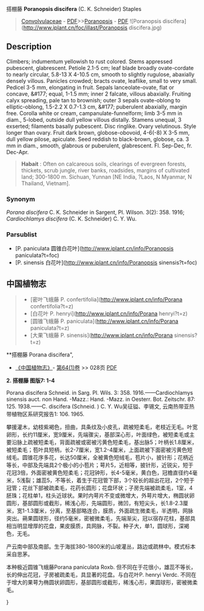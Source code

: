 搭棚藤 **Poranopsis discifera** (C. K. Schneider) Staples

> [Convolvulaceae](http://www.iplant.cn/info/Convolvulaceae?t=foc) - [PDF](http://www.iplant.cn/foc/pdf/Convolvulaceae.pdf)>>[Poranopsis](http://www.iplant.cn/info/Poranopsis?t=foc) - [PDF](http://www.iplant.cn/foc/pdf/Poranopsis.pdf)
![Poranopsis discifera](http://www.iplant.cn/foc/illast/Poranopsis discifera.jpg)

## Description

Climbers; indumentum yellowish to rust colored. Stems appressed pubescent, glabrescent. Petiole 2.1-5 cm; leaf blade broadly ovate-cordate to nearly circular, 5.8-13 X 4-10.5 cm, smooth to slightly rugulose, abaxially densely villous. Panicles crowded; bracts ovate, leaflike, small to very small. Pedicel 3-5 mm, elongating in fruit. Sepals lanceolate-ovate, flat or concave, &amp;#177; equal, 1-1.5 mm; inner 2 falcate, villous abaxially. Fruiting calyx spreading, pale tan to brownish; outer 3 sepals ovate-oblong to elliptic-oblong, 1.5-2.2 X  0.7-1.3 cm, &amp;#177; puberulent abaxially, margin free. Corolla white or cream, campanulate-funnelform; limb 3-5 mm in diam., 5-lobed, outside dull yellow villous distally. Stamens unequal, 3 exserted; filaments basally pubescent. Disc ringlike. Ovary velutinous. Style longer than ovary. Fruit dark brown, globose-obovoid, 4-6(-8) X 3-5 mm, dull yellow pilose, apiculate. Seed reddish to black-brown, globose, ca. 3 mm in diam., smooth, glabrous or puberulent, glabrescent. Fl. Sep-Dec, fr. Dec-Apr.

> **Habait** : 
> Often on calcareous soils, clearings of evergreen forests, thickets, scrub jungle, river banks, roadsides, margins of cultivated land; 300-1800 m. Sichuan, Yunnan [NE India, ?Laos, N Myanmar, N Thailand, Vietnam].

### Synonym
*Porana discifera* C. K. Schneider in Sargent, Pl. Wilson. 3(2): 358. 1916; *Cardiochlamys discifera* (C. K. Schneider) C. Y. Wu.

### Parsublist

* [P.  paniculata  圆锥白花叶](http://www.iplant.cn/info/Poranopsis paniculata?t=foc)
* [P.  sinensis  白花叶](http://www.iplant.cn/info/Poranopsis sinensis?t=foc)

## 中国植物志

> * [密叶飞蛾藤  P.  confertifolia](http://www.iplant.cn/info/Porana confertifolia?t=z)
> * [白花叶  P.  henryi](http://www.iplant.cn/info/Porana henryi?t=z)
> * [圆锥飞蛾藤  P.  paniculata](http://www.iplant.cn/info/Porana paniculata?t=z)
> * [大果飞蛾藤  P.  sinensis](http://www.iplant.cn/info/Porana sinensis?t=z)

**搭棚藤 Porana discifera",

* [《中国植物志》](http://www.iplant.cn/frps)- [第64(1)卷](http://www.iplant.cn/frps/vol/64(1)) >> 028页 [PDF](http://www.iplant.cn/frps/pdf/64(1)/028.pdf)

**2. 搭棚藤 图版7: 1-4**

Porana discifera Schneid. in Sarg. Pl. Wils. 3: 358. 1916.——Cardiochlamys sinensis auct. non Hand. -Mazz.: Hand. -Mazz. in Oesterr. Bot. Zeitschr. 87: 125. 1938.——C. discifera (Schneid. ) C. Y. Wu吴征镒、李锡文, 云南热带亚热带植物区系研究报告1: 106. 1965.

攀援灌木，幼枝紫褐色，扭曲，具条纹及小皮孔，疏被短柔毛，老枝近无毛。叶宽卵形，长约11厘米，宽9厘米，先端骤尖，基部深心形，叶面绿色，被短柔毛或主要沿脉上疏被短柔毛，背面疏被或密被污黄色短柔毛，基出脉5；叶柄长1.8厘米，被短柔毛；苞叶具短柄，长2-7厘米，宽1.2-4厘米，上面疏被下面密被污黄色短绒毛。圆锥花序多花，长达50厘米，全被黄色短绒毛，苞片小，披针形；花柄近等长，中部及先端具2个极小的小苞片；萼片5，近相等，披针形，近锐尖，短于花冠3倍，外面密被黄色短柔毛；花冠钟形，长4-5毫米，黄白色，冠檐直径约4毫米，5浅裂；雄蕊5，不等长，着生于花冠管下部，3个较长的超出花冠，2个短于冠管；花丝下部被疏柔毛，花药长圆形；花盘环状；子房先端被疏柔毛，1室，4胚珠；花柱单1，柱头近球状。果时内萼片不变或微增大，外萼片增大，椭圆状卵圆形，基部圆形或截形，稀浅心形，先端圆形，微凹，有短尖头，长1.8-2.3厘米，宽1-1.3厘米，分离，至基部略连合，膜质，外面疏生微柔毛，半透明，网脉突出。蒴果圆球形，径约5毫米，密被微柔毛，先端渐尖，冠以宿存花柱，基部具相当明显增厚的花盘，果皮膜质，具网脉，不裂。种子大，单1，圆球形，深褐色，无毛。

产云南中部及南部。生于海拔380-1800米的山坡灌丛，路边或疏林中。模式标本采自思茅。

本种极近圆锥飞蛾藤Porana paniculata Roxb. 但不同在于花很小，雄蕊不等长，长的伸出花冠，子房被疏柔毛，具显著的花盘。与白花叶P. henryi Verdc. 不同在于增大的果萼为椭圆状卵圆形，基部圆形或截形，稀浅心形，果圆球形，密被微柔毛。

}